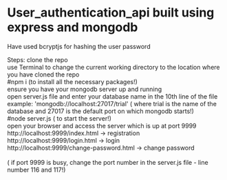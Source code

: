 # User_authentication_api built using express and mongodb
Have used bcryptjs for hashing the user password


Steps: 
clone the repo <br/>
use Terminal to change the current working directory to the location where you have cloned the repo<br/>
#npm i (to install all the necessary packages!) <br/> 
ensure you have your mongodb server up and running<br/>
open server.js file and enter your database name in the 10th line of the file<br/>
example: 'mongodb://localhost:27017/trial' ( where trial is the name of the database and 27017 is the default port on which mongodb starts!) <br/>
#node server.js ( to start the server!) <br/>
open your browser and access the server which is up at port 9999 <br/>
http://localhost:9999/index.html -> registration<br/>
http://localhost:9999/login.html -> login<br/>
http://localhost:9999/change-password.html -> change password<br/>
<br/>
( if port 9999 is busy, change the port number in the server.js file - line number 116 and 117!)
